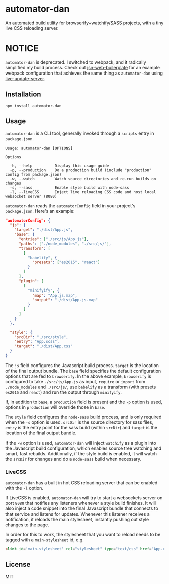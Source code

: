 # automator-dan

An automated build utility for browserify+watchify/SASS projects, with a tiny live CSS reloading server.

# NOTICE

`automator-dan` is deprecated. I switched to webpack, and it radically simplified my build process. Check out [jsn-web-boilerplate](https://github.com/j-s-n/jsn-web-boilerplate) for an example webpack configuration that achieves the same thing as `automator-dan` using [live-update-server](https://github.com/j-s-n/live-update-server).

## Installation

```
npm install automator-dan
```

## Usage

`automator-dan` is a CLI tool, generally invoked through a `scripts` entry in `package.json`.

```
Usage: automator-dan [OPTIONS]

Options

  -h, --help          Display this usage guide
  -p, --production    Do a production build (include "production" config from package.json)
  -w, --watch         Watch source directories and re-run builds on changes
  -s, --sass          Enable style build with node-sass
  -l, --liveCSS       Inject live reloading CSS code and host local websocket server (8080)
```

`automator-dan` reads the `automatorConfig` field in your project's `package.json`. Here's an example:

```json
"automatorConfig": {
  "js": {
    "target": "./dist/App.js",
    "base": {
      "entries": ["./src/js/App.js"],
      "paths": ["./node_modules", "./src/js/"],
      "transform": [
        [
          "babelify", {
            "presets": ["es2015", "react"]
          }
        ]
      ],
      "plugin": [
        [
          "minifyify", {
            "map": "App.js.map",
            "output": "./dist/App.js.map"
          }
        ]
      ]
    }
  },

  "style": {
    "srcDir": "./src/style",
    "entry": "App.scss",
    "target": "./dist/App.css"
  }
}
```

The `js` field configures the Javascript build process. `target` is the location of the final output bundle. The `base` field specifies the default configuration options that are fed to `browserify`. In the above example, `browserify` is configured to take `./src/js/App.js` as input, `require` or `import` from `./node_modules` and `./src/js/`, use `babelify` as a transform (with presets `es2015` and `react`) and run the output through `minifyify`.

If, in addition to `base`, a `production` field is present and the `-p` option is used, options in `production` will override those in `base`.

The `style` field configures the `node-sass` build process, and is only required when the `-s` option is used. `srcDir` is the source directory for sass files, `entry` is the entry point for the sass build (within `srcDir`) and `target` is the location of the final output bundle.

If the `-w` option is used, `automator-dan` will inject `watchify` as a plugin into the Javascript build configuration, which enables source tree watching and smart, fast rebuilds. Additionally, if the style build is enabled, it will watch the `srcDir` for changes and do a `node-sass` build when necessary.

### LiveCSS

`automator-dan` has a built in hot CSS reloading server that can be enabled with the `-l` option.

If LiveCSS is enabled, `automator-dan` will try to start a websockets server on port `8080` that notifies any listeners whenever a style build finishes. It will also inject a code snippet into the final Javascript bundle that connects to that service and listens for updates. Whenever this listener receives a notification, it reloads the main stylesheet, instantly pushing out style changes to the page.

In order for this to work, the stylesheet that you want to reload needs to be tagged with a `main-stylesheet` id, e.g.
```HTML
<link id='main-stylesheet' rel="stylesheet" type="text/css" href="App.css">
```

## License

MIT
